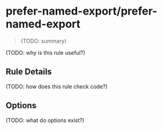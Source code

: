 # prefer-named-export/prefer-named-export
> (TODO: summary)

(TODO: why is this rule useful?)

## Rule Details

(TODO: how does this rule check code?)

## Options

(TODO: what do options exist?)
